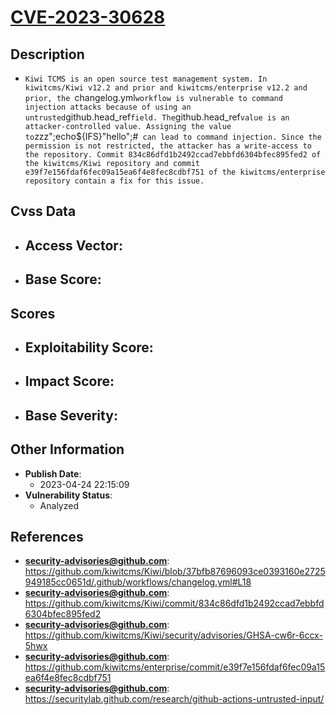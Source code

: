 
# [CVE-2023-30628](https://github.com/kiwitcms/Kiwi/blob/37bfb87696093ce0393160e2725949185cc0651d/.github/workflows/changelog.yml#L18)

## Description

- `Kiwi TCMS is an open source test management system. In kiwitcms/Kiwi v12.2 and prior and kiwitcms/enterprise v12.2 and prior,
the `changelog.yml` workflow is vulnerable to command injection attacks because of using an untrusted `github.head_ref` field. The `github.head_ref` value is an attacker-controlled value. Assigning the value to `zzz";echo${IFS}"hello";#` can lead to command injection. Since the permission is not restricted, the attacker has a write-access to the repository. Commit 834c86dfd1b2492ccad7ebbfd6304bfec895fed2 of the kiwitcms/Kiwi repository and commit e39f7e156fdaf6fec09a15ea6f4e8fec8cdbf751 of the kiwitcms/enterprise repository contain a fix for this issue.`

## Cvss Data

- **Access Vector**:
  - 
- **Base Score**:
  - 

## Scores

- **Exploitability Score**:
  - 
- **Impact Score**:
  - 
- **Base Severity**:
  - 

## Other Information

- **Publish Date**:
  - 2023-04-24 22:15:09
- **Vulnerability Status**:
  - Analyzed

## References

- **security-advisories@github.com**: https://github.com/kiwitcms/Kiwi/blob/37bfb87696093ce0393160e2725949185cc0651d/.github/workflows/changelog.yml#L18
- **security-advisories@github.com**: https://github.com/kiwitcms/Kiwi/commit/834c86dfd1b2492ccad7ebbfd6304bfec895fed2
- **security-advisories@github.com**: https://github.com/kiwitcms/Kiwi/security/advisories/GHSA-cw6r-6ccx-5hwx
- **security-advisories@github.com**: https://github.com/kiwitcms/enterprise/commit/e39f7e156fdaf6fec09a15ea6f4e8fec8cdbf751
- **security-advisories@github.com**: https://securitylab.github.com/research/github-actions-untrusted-input/
